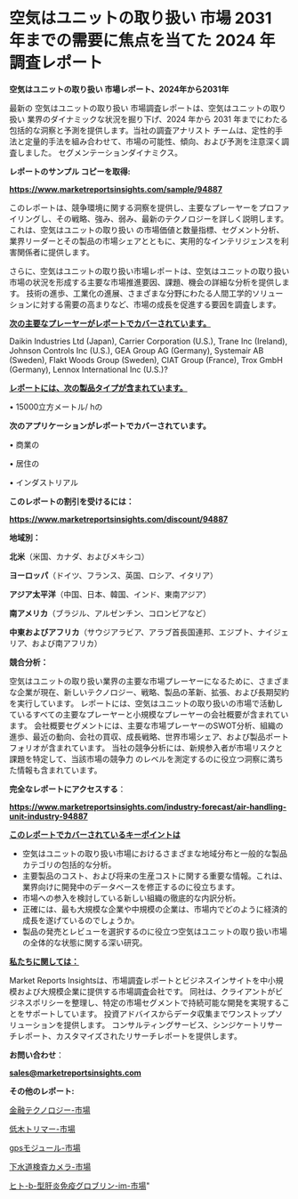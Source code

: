 # 空気はユニットの取り扱い 市場 2031 年までの需要に焦点を当てた 2024 年調査レポート

<strong>空気はユニットの取り扱い 市場レポート、2024年から2031年</strong>

最新の 空気はユニットの取り扱い 市場調査レポートは、空気はユニットの取り扱い 業界のダイナミックな状況を掘り下げ、2024 年から 2031 年までにわたる包括的な洞察と予測を提供します。当社の調査アナリスト チームは、定性的手法と定量的手法を組み合わせて、市場の可能性、傾向、および予測を注意深く調査しました。 セグメンテーションダイナミクス。



<strong>レポートのサンプル コピーを取得:</strong> <a href=https://www.marketreportsinsights.com/sample/94887>

<strong><u>https://www.marketreportsinsights.com/sample/94887</u></strong></a>

このレポートは、競争環境に関する洞察を提供し、主要なプレーヤーをプロファイリングし、その戦略、強み、弱み、最新のテクノロジーを詳しく説明します。 これは、空気はユニットの取り扱い の市場価値と数量指標、セグメント分析、業界リーダーとその製品の市場シェアとともに、実用的なインテリジェンスを利害関係者に提供します。

さらに、空気はユニットの取り扱い市場レポートは、空気はユニットの取り扱い市場の状況を形成する主要な市場推進要因、課題、機会の詳細な分析を提供します。 技術の進歩、工業化の進展、さまざまな分野にわたる人間工学的ソリューションに対する需要の高まりなど、市場の成長を促進する要因を調査します。



<strong><u>次の主要なプレーヤーがレポートでカバーされています。</u></strong>

Daikin Industries Ltd (Japan), Carrier Corporation (U.S.), Trane Inc (Ireland), Johnson Controls Inc (U.S.), GEA Group AG (Germany), Systemair AB (Sweden), Flakt Woods Group (Sweden), CIAT Group (France), Trox GmbH (Germany), Lennox International Inc (U.S.)?



<strong><u><b>レポートには、次の製品タイプが含まれています。</b></u></strong>

• 15000立方メートル/ hの



<strong><b>次のアプリケーションがレポートでカバーされています。</b></strong>

• 商業の

• 居住の

• インダストリアル



<strong><b>このレポートの割引を受けるには：</b></strong><a href=https://www.marketreportsinsights.com/discount/94887>

<strong><u>https://www.marketreportsinsights.com/discount/94887</u></strong></a>



<strong>地域別：</strong>



<strong>北米</strong>（米国、カナダ、およびメキシコ）



<strong>ヨーロッパ</strong>（ドイツ、フランス、英国、ロシア、イタリア）



<strong>アジア太平洋</strong>（中国、日本、韓国、インド、東南アジア）



<strong>南アメリカ</strong>（ブラジル、アルゼンチン、コロンビアなど）



<strong>中東およびアフリカ</strong>（サウジアラビア、アラブ首長国連邦、エジプト、ナイジェリア、および南アフリカ）



<strong>競合分析：</strong>

空気はユニットの取り扱い業界の主要な市場プレーヤーになるために、さまざまな企業が現在、新しいテクノロジー、戦略、製品の革新、拡張、および長期契約を実行しています。 レポートには、空気はユニットの取り扱いの市場で活動しているすべての主要なプレーヤーと小規模なプレーヤーの会社概要が含まれています。 会社概要セグメントには、主要な市場プレーヤーのSWOT分析、組織の進歩、最近の動向、会社の買収、成長戦略、世界市場シェア、および製品ポートフォリオが含まれています。 当社の競争分析には、新規参入者が市場リスクと課題を特定して、当該市場の競争力 のレベルを測定するのに役立つ洞察に満ちた情報も含まれています。



<strong>完全なレポートにアクセスする</strong>：

<a href=https://www.marketreportsinsights.com/industry-forecast/air-handling-unit-industry-94887>

<strong><u>https://www.marketreportsinsights.com/industry-forecast/air-handling-unit-industry-94887</u></strong></a>



<strong><u><b>このレポートでカバーされているキーポイントは</b></u></strong>
<ul>
  <li>空気はユニットの取り扱い市場におけるさまざまな地域分布と一般的な製品カテゴリの包括的な分析。</li>
  <li>主要製品のコスト、および将来の生産コストに関する重要な情報。これは、業界向けに開発中のデータベースを修正するのに役立ちます。</li>
  <li>市場への参入を検討している新しい組織の徹底的な内訳分析。</li>
  <li>正確には、最も大規模な企業や中規模の企業は、市場内でどのように経済的成長を遂げているのでしょうか。</li>
  <li>製品の発売とレビューを選択するのに役立つ空気はユニットの取り扱い市場の全体的な状態に関する深い研究。</li>
</ul>


<strong><u><b>私たちに関しては：</b></u></strong>

Market Reports Insightsは、市場調査レポートとビジネスインサイトを中小規模および大規模企業に提供する市場調査会社です。 同社は、クライアントがビジネスポリシーを整理し、特定の市場セグメントで持続可能な開発を実現することをサポートしています。 投資アドバイスからデータ収集までワンストップソリューションを提供します。 コンサルティングサービス、シンジケートリサーチレポート、カスタマイズされたリサーチレポートを提供します。



<strong><b>お問い合わせ</b></strong>：

<a href=mailto:sales@marketreportsinsights.com>

<strong><u>sales@marketreportsinsights.com</u></strong></a>



<strong>その他のレポート:</strong>

<a href=https://www.linkedin.com/pulse/金融テクノロジー-市場-2023-swot-分析と最新イノベーション-2030-x91qf/>金融テクノロジー-市場</a>

<a href=https://www.linkedin.com/pulse/低木トリマー-市場-2023-swot-分析と成長率-2030-pr-news-hub-qsdnf/>低木トリマー-市場</a>

<a href=https://www.linkedin.com/pulse/gpsモジュール-市場-2023-推進要因と成長機会-2030-analytics-achievers-24-analysis-l7wbf/>gpsモジュール-市場</a>

<a href=https://www.linkedin.com/pulse/下水道検査カメラ-市場-2023-swot-分析と最新イノベーション-2030-pr-news-hub-a2daf/>下水道検査カメラ-市場</a>

<a href=https://www.linkedin.com/pulse/ヒト-b-型肝炎免疫グロブリン-im-市場-2023-年のダイナミクスとビジネストレンド-afvef/>ヒト-b-型肝炎免疫グロブリン-im-市場</a>"
